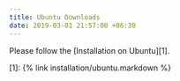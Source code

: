 ```yaml
---
title: Ubuntu Downloads
date: 2019-03-01 21:57:00 +06:30
---
```


Please follow the [Installation on Ubuntu][1].

[1]: {% link installation/ubuntu.markdown %}
